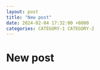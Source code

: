 ```yaml
---
layout: post
title: "New post"
date: 2024-02-04 17:32:00 +0800
categories: CATEGORY-1 CATEGORY-2
---
```


# New post
